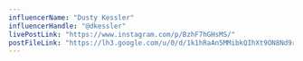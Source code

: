 ```yaml
---
influencerName: "Dusty Kessler"
influencerHandle: "@dkessler"
livePostLink: "https://www.instagram.com/p/BzhF7hGHsMS/"
postFileLink: "https://lh3.google.com/u/0/d/1k1hRaAn5MMibkQIhXt9ON8Nd9rz3VE-2"
---
```

